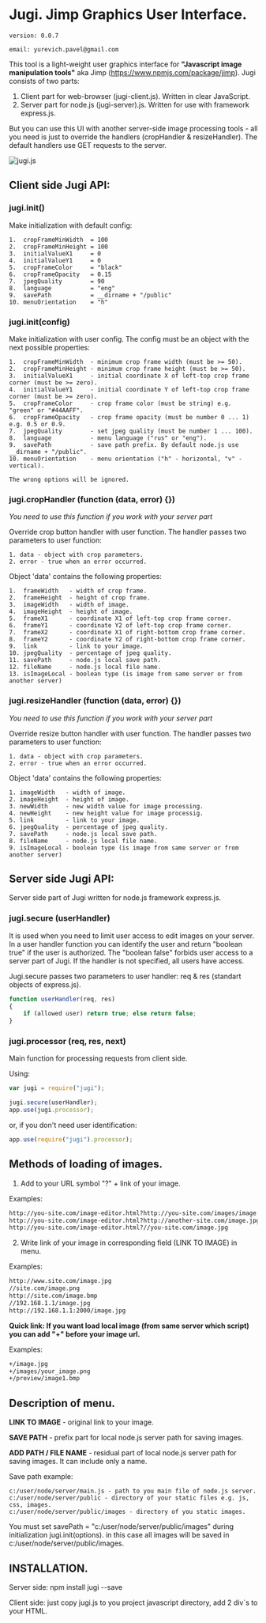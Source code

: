 # Jugi. Jimp Graphics User Interface.
```
version: 0.0.7

email: yurevich.pavel@gmail.com
```
This tool is a light-weight user graphics interface for **"Javascript image manipulation tools"** aka Jimp (https://www.npmjs.com/package/jimp).
Jugi consists of two parts:

1. Client part for web-browser (jugi-client.js). Written in clear JavaScript.
2. Server part for node.js (jugi-server).js. Written for use with framework express.js.

But you can use this UI with another server-side image processing tools - all you need is just to override 
the handlers (cropHandler & resizeHandler). The default handlers use GET requests to the server.

![jugi.js](http://isee.by/images/kim.jpg)

## Client side Jugi API:

### jugi.init()

Make initialization with default config:
```
1.  cropFrameMinWidth  = 100
2.  cropFrameMinHeight = 100
3.  initialValueX1     = 0
4.  initialValueY1     = 0
5.  cropFrameColor     = "black"
6.  cropFrameOpacity   = 0.15
7.  jpegQuality        = 90
8.  language           = "eng"
9.  savePath           = __dirname + "/public"
10. menuOrientation    = "h"
```

### jugi.init(config)

Make initialization with user config. The config must be an object with the next possible properties:
```
1.  cropFrameMinWidth  - minimum crop frame width (must be >= 50).
2.  cropFrameMinHeight - minimum crop frame height (must be >= 50).
3.  initialValueX1     - initial coordinate X of left-top crop frame corner (must be >= zero).
4.  initialValueY1     - initial coordinate Y of left-top crop frame corner (must be >= zero).
5.  cropFrameColor     - crop frame color (must be string) e.g. "green" or "#44AAFF".
6.  cropFrameOpacity   - crop frame opacity (must be number 0 ... 1) e.g. 0.5 or 0.9.
7.  jpegQuality        - set jpeg quality (must be number 1 ... 100).
8.  language           - menu language ("rus" or "eng").
9.  savePath           - save path prefix. By default node.js use __dirname + "/public".
10. menuOrientation    - menu orientation ("h" - horizontal, "v" - vertical).

The wrong options will be ignored.
```

### jugi.cropHandler (function (data, error) {})

*You need to use this function if you work with your server part*

Override crop button handler with user function. The handler passes two parameters to user function:
```
1. data - object with crop parameters.
2. error - true when an error occurred.
```
Object 'data' contains the following properties:
```
1.  frameWidth   - width of crop frame.
2.  frameHeight  - height of crop frame.
3.  imageWidth   - width of image.
4.  imageHeight  - height of image.
5.  frameX1      - coordinate X1 of left-top crop frame corner.
6.  frameY1      - coordinate Y2 of left-top crop frame corner.
7.  frameX2      - coordinate X1 of right-bottom crop frame corner.
8.  frameY2      - coordinate Y2 of right-bottom crop frame corner.
9.  link         - link to your image.
10. jpegQuality  - percentage of jpeg quality.
11. savePath     - node.js local save path.
12. fileName     - node.js local file name.
13. isImageLocal - boolean type (is image from same server or from another server)
```

### jugi.resizeHandler (function (data, error) {})

*You need to use this function if you work with your server part*

Override resize button handler with user function. The handler passes two parameters to user function:
```
1. data - object with crop parameters.
2. error - true when an error occurred.
```
Object 'data' contains the following properties:
```
1. imageWidth   - width of image.
2. imageHeight  - height of image.
3. newWidth     - new width value for image processing.
4. newHeight    - new height value for image processig.
5. link         - link to your image.
6. jpegQuality  - percentage of jpeg quality.
7. savePath     - node.js local save path.
8. fileName     - node.js local file name.
9. isImageLocal - boolean type (is image from same server or from another server)
```



## Server side Jugi API:

Server side part of Jugi written for node.js framework express.js.

### jugi.secure (userHandler)

It is used when you need to limit user access to edit images on your server. In a user handler function you can identify the user and return "boolean true" if the user is authorized. The "boolean false" forbids user access to a server part of Jugi. If the handler is not specified, all users have access. 

Jugi.secure passes two parameters to user handler: req & res (standart objects of express.js).
```js
function userHandler(req, res)
{
	if (allowed user) return true; else return false;
}
```

### jugi.processor (req, res, next)

Main function for processing requests from client side.

Using:
```js
var jugi = require("jugi");

jugi.secure(userHandler);
app.use(jugi.processor);
```
or, if you don't need user identification:
```js
app.use(require("jugi").processor);
```


## Methods of loading of images.

1. Add to your URL symbol "?" + link of your image.

Examples:
```html
http://you-site.com/image-editor.html?http://you-site.com/images/image.jpg
http://you-site.com/image-editor.html?http://another-site.com/image.jpg
http://you-site.com/image-editor.html?//you-site.com/image.jpg
```

2) Write link of your image in corresponding field (LINK TO IMAGE) in menu.

Examples:
```html
http://www.site.com/image.jpg
//site.com/image.png
http://site.com/image.bmp
//192.168.1.1/image.jpg
http://192.168.1.1:2000/image.jpg
```

**Quick link: If you want load local image (from same server which script) you can add "+" before your image url.**

Examples:
```html
+/image.jpg
+/images/your_image.png
+/preview/image1.bmp
```

## Description of menu.

**LINK TO IMAGE** - original link to your image.

**SAVE PATH** - prefix part for local node.js server path for saving images.

**ADD PATH / FILE NAME** - residual part of local node.js server path for saving images. It can include only a name.

Save path example:
```
c:/user/node/server/main.js - path to you main file of node.js server.
c:/user/node/server/public - directory of your static files e.g. js, css, images.
c:/user/node/server/public/images - directory of you static images.
```
You must set savePath = "c:/user/node/server/public/images" during initialization jugi.init(options).
in this case all images will be saved in c:/user/node/server/public/images.


## INSTALLATION.

Server side: npm install jugi --save

Client side: just copy jugi.js to you project javascript directory, add 2 div`s to your HTML.



